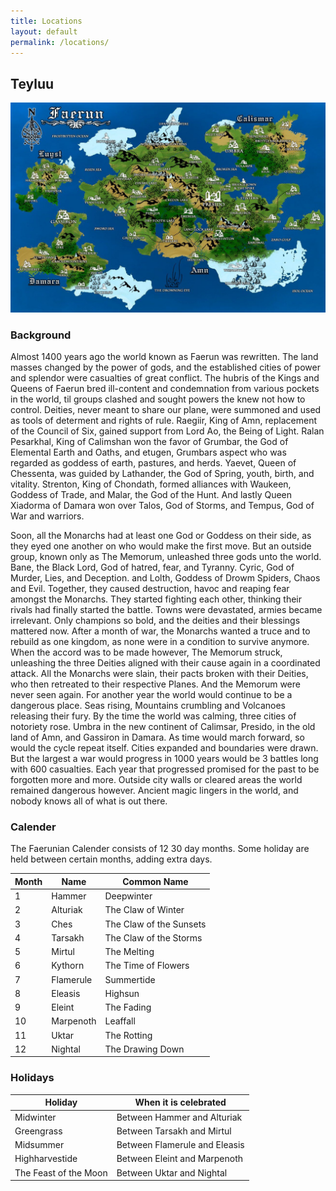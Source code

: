 ```yaml
---
title: Locations
layout: default
permalink: /locations/
---
```

## Teyluu

![map-of-new-faerun](/assets/faerun.jpg)

### Background

Almost 1400 years ago the world known as Faerun was rewritten. The land masses changed by the power of gods, and the established cities of power and splendor were casualties of great conflict. The hubris of the Kings and Queens of Faerun bred ill-content and condemnation from various pockets in the world, til groups clashed and sought powers the knew not how to control. Deities, never meant to share our plane, were summoned and used as tools of determent and rights of rule. 
Raegiir, King of Amn, replacement of the Council of Six, gained support from Lord Ao, the Being of Light. 
Ralan Pesarkhal, King of Calimshan won the favor of Grumbar, the God of Elemental Earth and Oaths, and etugen, Grumbars aspect who was regarded as goddess of earth, pastures, and herds. 
Yaevet, Queen of Chessenta, was guided by Lathander, the God of Spring, youth, birth, and vitality. 
Strenton, King of Chondath, formed alliances with Waukeen, Goddess of Trade, and Malar, the God of the Hunt. 
And lastly Queen Xiadorma of Damara won over Talos, God of Storms, and Tempus, God of War and warriors.

Soon, all the Monarchs had at least one God or Goddess on their side, as they eyed one another on who would make the first move. But an outside group, known only as The Memorum, unleashed three gods unto the world. Bane, the Black Lord, God of hatred, fear, and Tyranny. Cyric, God of Murder, Lies, and Deception. and Lolth, Goddess of Drowm Spiders, Chaos and Evil. Together, they caused destruction, havoc and reaping fear amongst the Monarchs. They started fighting each other, thinking their rivals had finally started the battle. Towns were devastated, armies became irrelevant. Only champions so bold, and the deities and their blessings mattered now. After a month of war, the Monarchs wanted a truce and to rebuild as one kingdom, as none were in a condition to survive anymore. When the accord was to be made however, The Memorum struck, unleashing the three Deities aligned with their cause again in a coordinated attack. All the Monarchs were slain, their pacts broken with their Deities, who then retreated to their respective Planes. And the Memorum were never seen again. For another year the world would continue to be a dangerous place. Seas rising, Mountains crumbling and Volcanoes releasing their fury. By the time the world was calming, three cities of notoriety rose. Umbra in the new continent of Calimsar, Presido, in the old land of Amn, and Gassiron in Damara. As time would march forward, so would the cycle repeat itself. Cities expanded and boundaries were drawn. But the largest a war would progress in 1000 years would be 3 battles long with 600 casualties. Each year that progressed promised for the past to be forgotten more and more. Outside city walls or cleared areas the world remained dangerous however. Ancient magic lingers in the world, and nobody knows all of what is out there.

### Calender

The Faerunian Calender consists of 12 30 day months. Some holiday are held between certain months, adding extra days.

|Month|    Name   |      Common Name       |
|-----|-----------|------------------------|
|  1  |	Hammer	  | Deepwinter             |
|  2  |	Alturiak	| The Claw of Winter     |
|  3  |	Ches	    | The Claw of the Sunsets|
|  4  |	Tarsakh	  | The Claw of the Storms |
|  5  |	Mirtul	  | The Melting            |
|  6  |	Kythorn	  | The Time of Flowers    |
|  7  |	Flamerule	| Summertide             |
|  8  |	Eleasis	  | Highsun                |
|  9  |	Eleint	  | The Fading             |
|  10 |	Marpenoth | Leaffall               |
|  11 |	Uktar     | The Rotting            |
|  12	| Nightal	  | The Drawing Down       |

### Holidays

|       Holiday        |    When it is celebrated     |
|----------------------|------------------------------|
| Midwinter            | Between Hammer and Alturiak  |
| Greengrass           | Between Tarsakh and Mirtul   |
| Midsummer            | Between Flamerule and Eleasis|
| Highharvestide       | Between Eleint and Marpenoth |
| The Feast of the Moon| Between Uktar and Nightal    |
